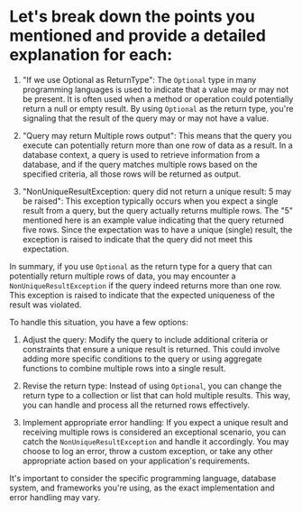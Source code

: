 # Let's break down the points you mentioned and provide a detailed explanation for each:

1. "If we use Optional as ReturnType": The `Optional` type in many programming languages is used to indicate that a value may or may not be present. It is often used when a method or operation could potentially return a null or empty result. By using `Optional` as the return type, you're signaling that the result of the query may or may not have a value.

2. "Query may return Multiple rows output": This means that the query you execute can potentially return more than one row of data as a result. In a database context, a query is used to retrieve information from a database, and if the query matches multiple rows based on the specified criteria, all those rows will be returned as output.

3. "NonUniqueResultException: query did not return a unique result: 5 may be raised": This exception typically occurs when you expect a single result from a query, but the query actually returns multiple rows. The "5" mentioned here is an example value indicating that the query returned five rows. Since the expectation was to have a unique (single) result, the exception is raised to indicate that the query did not meet this expectation.

In summary, if you use `Optional` as the return type for a query that can potentially return multiple rows of data, you may encounter a `NonUniqueResultException` if the query indeed returns more than one row. This exception is raised to indicate that the expected uniqueness of the result was violated.

To handle this situation, you have a few options:

1. Adjust the query: Modify the query to include additional criteria or constraints that ensure a unique result is returned. This could involve adding more specific conditions to the query or using aggregate functions to combine multiple rows into a single result.

2. Revise the return type: Instead of using `Optional`, you can change the return type to a collection or list that can hold multiple results. This way, you can handle and process all the returned rows effectively.

3. Implement appropriate error handling: If you expect a unique result and receiving multiple rows is considered an exceptional scenario, you can catch the `NonUniqueResultException` and handle it accordingly. You may choose to log an error, throw a custom exception, or take any other appropriate action based on your application's requirements.

It's important to consider the specific programming language, database system, and frameworks you're using, as the exact implementation and error handling may vary.